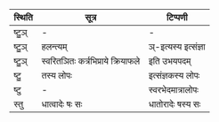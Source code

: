 | स्थिति | सूत्र | टिप्पणी |
| ----- | ------- | ------ |
| ष्टु॒ञ् | - | - |
| ष्टु॒ञ् | हलन्त्यम् | ञ्-इत्यस्य इत्संज्ञा |
| ष्टु॒ञ् | स्वरितञितः कर्त्रभिप्राये क्रियाफले | इति उभयपदम् |
| ष्टु॒ | तस्य लोपः | इत्संज्ञकस्य लोपः |
| ष्टु | - | स्वरभेदमात्रालोपः |
| स्तु | धात्वादेः षः सः | धातोरादेः षस्य सः |
